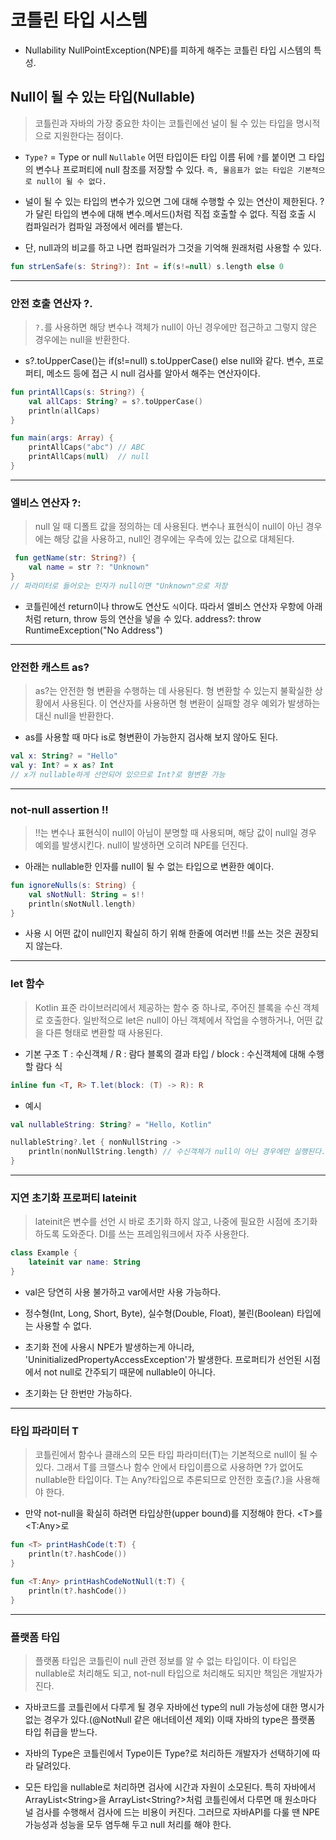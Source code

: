 # 코틀린 타입 시스템

* Nullability
NullPointException(NPE)를 피하게 해주는 코틀린 타입 시스템의 특성.

## Null이 될 수 있는 타입(Nullable)
> 코틀린과 자바의 가장 중요한 차이는 코틀린에선 널이 될 수 있는 타입을 명시적으로 지원한다는 점이다.

* `Type?` = Type or null
`Nullable` 어떤 타입이든 타입 이름 뒤에 `?`를 붙이면 그 타입의 변수나 프로퍼티에 null 참조를 저장할 수 있다. 
`즉, 물음표가 없는 타입은 기본적으로 null이 될 수 없다.`

* 널이 될 수 있는 타입의 변수가 있으면 그에 대해 수행할 수 있는 연산이 제한된다. ?가 달린 타입의 변수에 대해 변수.메서드()처럼 직접 호출할 수 없다. 직접 호출 시 컴파일러가 컴파일 과정에서 에러를 뱉는다.

* 단, null과의 비교를 하고 나면 컴파일러가 그것을 기억해 원래처럼 사용할 수 있다.

```kotlin
fun strLenSafe(s: String?): Int = if(s!=null) s.length else 0
```
***
### 안전 호출 연산자 ?.
> `?.`를 사용하면 해당 변수나 객체가 null이 아닌 경우에만 접근하고 그렇지 않은 경우에는 null을 반환한다.

* s?.toUpperCase()는 if(s!=null) s.toUpperCase() else null와 같다.
변수, 프로퍼티, 메소드 등에 접근 시 null 검사를 알아서 해주는 연산자이다.

```kotlin
fun printAllCaps(s: String?) {
    val allCaps: String? = s?.toUpperCase()
    println(allCaps)
}

fun main(args: Array) {
    printAllCaps("abc")	// ABC
    printAllCaps(null)	// null
}
```
***
### 엘비스 연산자 ?:
> null 일 때 디폴트 값을 정의하는 데 사용된다.
변수나 표현식이 null이 아닌 경우에는 해당 값을 사용하고, null인 경우에는 우측에 있는 값으로 대체된다.

```kotlin
 fun getName(str: String?) {
    val name = str ?: "Unknown"
}
// 파라미터로 들어오는 인자가 null이면 "Unknown"으로 저장
```

* 코틀린에선 return이나 throw도 연산도 `식`이다.
따라서 엘비스 연산자 우항에 아래처럼 return, throw 등의 연산을 넣을 수 있다.
address?: throw RuntimeException("No Address")
***
### 안전한 캐스트 as?
> as?는 안전한 형 변환을 수행하는 데 사용된다. 형 변환할 수 있는지 불확실한 상황에서 사용된다.
이 연산자를 사용하면 형 변환이 실패할 경우 예외가 발생하는 대신 null을 반환한다.

* as를 사용할 때 마다 is로 형변환이 가능한지 검사해 보지 않아도 된다.
```kotlin
val x: String? = "Hello"
val y: Int? = x as? Int
// x가 nullable하게 선언되어 있으므로 Int?로 형변환 가능
```
***
### not-null assertion !!
> !!는 변수나 표현식이 null이 아님이 분명할 때 사용되며, 해당 값이 null일 경우 예외를 발생시킨다.
null이 발생하면 오히려 NPE를 던진다.

* 아래는 nullable한 인자를 null이 될 수 없는 타입으로 변환한 예이다.
```kotlin
fun ignoreNulls(s: String) {
	val sNotNull: String = s!!
    println(sNotNull.length)
}
```

* 사용 시 어떤 값이 null인지 확실히 하기 위해 한줄에 여러번 !!를 쓰는 것은 권장되지 않는다.
***
### let 함수
> Kotlin 표준 라이브러리에서 제공하는 함수 중 하나로, 주어진 블록을 수신 객체로 호출한다.
일반적으로 let은 null이 아닌 객체에서 작업을 수행하거나, 어떤 값을 다른 형태로 변환할 때 사용된다.

* 기본 구조
T : 수신객체 / R : 람다 블록의 결과 타입 / block : 수신객체에 대해 수행할 람다 식
```kotlin
inline fun <T, R> T.let(block: (T) -> R): R

```

* 예시
```kotlin
val nullableString: String? = "Hello, Kotlin"

nullableString?.let { nonNullString ->
    println(nonNullString.length) // 수신객체가 null이 아닌 경우에만 실행된다. null이면 아무 작업도 안함
}

```
***
### 지연 초기화 프로퍼티 lateinit
> lateinit은 변수를 선언 시 바로 초기화 하지 않고, 나중에 필요한 시점에 초기화하도록 도와준다.
DI를 쓰는 프레임워크에서 자주 사용한다.

```kotlin
class Example {
    lateinit var name: String
}
```

* val은 당연히 사용 불가하고 var에서만 사용 가능하다.

* 정수형(Int, Long, Short, Byte), 실수형(Double, Float), 불린(Boolean) 타입에는 사용할 수 없다.

* 초기화 전에 사용시 NPE가 발생하는게 아니라, 'UninitializedPropertyAccessException'가 발생한다.
프로퍼티가 선언된 시점에서 not null로 간주되기 때문에 nullable이 아니다.

* 초기화는 단 한번만 가능하다.

***
### 타입 파라미터 T
> 코틀린에서 함수나 클래스의 모든 타입 파라미터(T)는 기본적으로 null이 될 수 있다.
그래서 T를 크랠스나 함수 안에서 타입이름으로 사용하면 ?가 없어도 nullable한 타입이다.
T는 Any?타입으로 추론되므로 안전한 호출(?.)을 사용해야 한다.

* 만약 not-null을 확실히 하려면 타입상한(upper bound)를 지정해야 한다.
<T\>를 <T:Any>로

```kotlin
fun <T> printHashCode(t:T) {
	println(t?.hashCode())
}

fun <T:Any> printHashCodeNotNull(t:T) {
	println(t?.hashCode())
}
```
***
### 플랫폼 타입
> 플랫폼 타입은 코틀린이 null 관련 정보를 알 수 없는 타입이다.
이 타입은 nullable로 처리해도 되고, not-null 타입으로 처리해도 되지만 책임은 개발자가 진다.

* 자바코드를 코틀린에서 다루게 될 경우 자바에선 type의 null 가능성에 대한 명시가 없는 경우가 있다.(@NotNull 같은 애너테이션 제외) 이때 자바의 type은 플랫폼 타입 취급을 받느다.

* 자바의 Type은 코틀린에서 Type이든 Type?로 처리하든 개발자가 선택하기에 따라 달려있다.

* 모든 타입을 nullable로 처리하면 검사에 시간과 자원이 소모된다. 특히 자바에서 ArrayList<String\>을 ArrayList<String?\>처럼 코틀린에서 다루면 매 원소마다 널 검사를 수행해서 검사에 드는 비용이 커진다.
그러므로 자바API를 다룰 땐 NPE가능성과 성능을 모두 염두해 두고 null 처리를 해야 한다.
